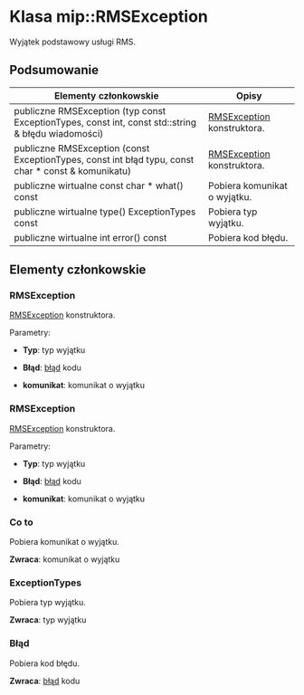 # <a name="class-miprmsexception"></a>Klasa mip::RMSException 
Wyjątek podstawowy usługi RMS.
  
## <a name="summary"></a>Podsumowanie
 Elementy członkowskie                        | Opisy                                
--------------------------------|---------------------------------------------
 publiczne RMSException (typ const ExceptionTypes, const int, const std::string & błędu wiadomości)  |  [RMSException](class_mip_rmsexception.md) konstruktora.
 publiczne RMSException (const ExceptionTypes, const int błąd typu, const char * const & komunikatu)  |  [RMSException](class_mip_rmsexception.md) konstruktora.
 publiczne wirtualne const char * what() const  |  Pobiera komunikat o wyjątku.
 publiczne wirtualne type() ExceptionTypes const  |  Pobiera typ wyjątku.
 publiczne wirtualne int error() const  |  Pobiera kod błędu.
  
## <a name="members"></a>Elementy członkowskie
  
### <a name="rmsexception"></a>RMSException
[RMSException](class_mip_rmsexception.md) konstruktora.

Parametry:  
* **Typ**: typ wyjątku 


* **Błąd**: [błąd](class_mip_error.md) kodu 


* **komunikat**: komunikat o wyjątku


  
### <a name="rmsexception"></a>RMSException
[RMSException](class_mip_rmsexception.md) konstruktora.

Parametry:  
* **Typ**: typ wyjątku 


* **Błąd**: [błąd](class_mip_error.md) kodu 


* **komunikat**: komunikat o wyjątku


  
### <a name="what"></a>Co to
Pobiera komunikat o wyjątku.

  
**Zwraca**: komunikat o wyjątku
  
### <a name="exceptiontypes"></a>ExceptionTypes
Pobiera typ wyjątku.

  
**Zwraca**: typ wyjątku
  
### <a name="error"></a>Błąd
Pobiera kod błędu.

  
**Zwraca**: [błąd](class_mip_error.md) kodu